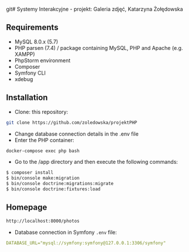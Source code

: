 git# Systemy Interakcyjne - projekt: Galeria zdjęć, Katarzyna Żołędowska


## Requirements

* MySQL 8.0.x (5.7)
* PHP parsen (7.4) / package containing MySQL, PHP and Apache (e.g. XAMPP)
* PhpStorm environment
* Composer
* Symfony CLI
* xdebug

## Installation

* Clone: this repository:

```bash
git clone https://github.com/zoledowska/projektPHP
```

* Change database connection details in the .env file
* Enter the PHP container:
```bash
docker-compose exec php bash
```
* Go to the /app directory and then execute the following commands:
```bash
$ composer install
$ bin/console make:migration
$ bin/console doctrine:migrations:migrate
$ bin/console doctrine:fixtures:load
```

## Homepage

```bash
http://localhost:8000/photos
```


* Database connection in Symfony `.env` file:
```yaml
DATABASE_URL="mysql://symfony:symfony@127.0.0.1:3306/symfony"
```